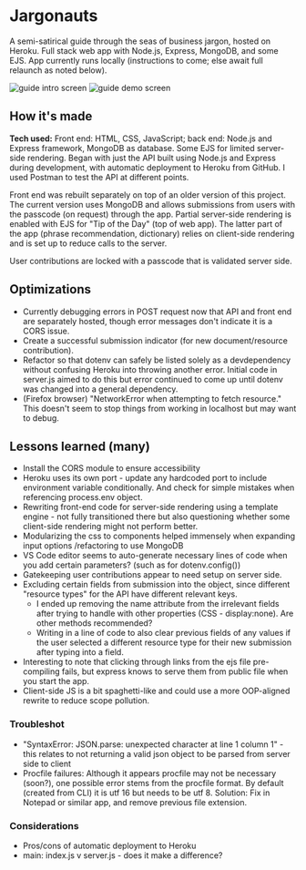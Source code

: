 # Jargonauts 
A semi-satirical guide through the seas of business jargon, hosted on Heroku. Full stack web app with Node.js, Express, MongoDB, and some EJS.
App currently runs locally (instructions to come; else await full relaunch as noted below).

![guide intro screen](https://i.postimg.cc/d0Yk0mS4/jargon-anim.gif)
![guide demo screen](https://i.postimg.cc/wBmVCVR2/jargon-desktop-2.jpg)

## How it's made

**Tech used:** Front end: HTML, CSS, JavaScript; back end: Node.js and Express framework, MongoDB as database. Some EJS for limited server-side rendering.
Began with just the API built using Node.js and Express during development, with automatic deployment to Heroku from GitHub. I used Postman to test the API at different points. 

Front end was rebuilt separately on top of an older version of this project.
The current version uses MongoDB and allows submissions from users with the passcode (on request) through the app.
Partial server-side rendering is enabled with EJS for "Tip of the Day" (top of web app).
The latter part of the app (phrase recommendation, dictionary) relies on client-side rendering and is set up to reduce calls to the server. 

User contributions are locked with a passcode that is validated server side.

## Optimizations
- Currently debugging errors in POST request now that API and front end are separately hosted, though error messages don't indicate it is a CORS issue.
- Create a successful submission indicator (for new document/resource contribution).
- Refactor so that dotenv can safely be listed solely as a devdependency without confusing Heroku into throwing another error. Initial code in server.js aimed to do this but error continued to come up until dotenv was changed into a general dependency.
- (Firefox browser)  "NetworkError when attempting to fetch resource." This doesn't seem to stop things from working in localhost but may want to debug.

## Lessons learned (many)
- Install the CORS module to ensure accessibility
- Heroku uses its own port - update any hardcoded port to include environment variable conditionally. And check for simple mistakes when referencing process.env object.
- Rewriting front-end code for server-side rendering using a template engine - not fully transitioned there but also questioning whether some client-side rendering might not perform better.
- Modularizing the css to components helped immensely when expanding input options /refactoring to use MongoDB
- VS Code editor seems to auto-generate necessary lines of code when you add certain parameters? (such as for dotenv.config())
- Gatekeeping user contributions appear to need setup on server side.
- Excluding certain fields from submission into the object, since different "resource types" for the API have different relevant keys. 
  - I ended up removing the name attribute from the irrelevant fields after trying to handle with other properties (CSS - display:none). Are other methods recommended?
  - Writing in a line of code to also clear previous fields of any values if the user selected a different resource type for their new submission after typing into a field.
- Interesting to note that clicking through links from the ejs file pre-compiling fails, but express knows to serve them from public file when you start the app.
- Client-side JS is a bit spaghetti-like and could use a more OOP-aligned rewrite to reduce scope pollution.

### Troubleshot
- "SyntaxError: JSON.parse: unexpected character at line 1 column 1" - this relates to not returning a valid json object to be parsed from server side to client
- Procfile failures: Although it appears procfile may not be necessary (soon?), one possible error stems from the procfile format. By default (created from CLI) it is utf 16 but needs to be utf 8. Solution: Fix in Notepad or similar app, and remove previous file extension.

### Considerations
  - Pros/cons of automatic deployment to Heroku
  - main: index.js v server.js - does it make a difference?
